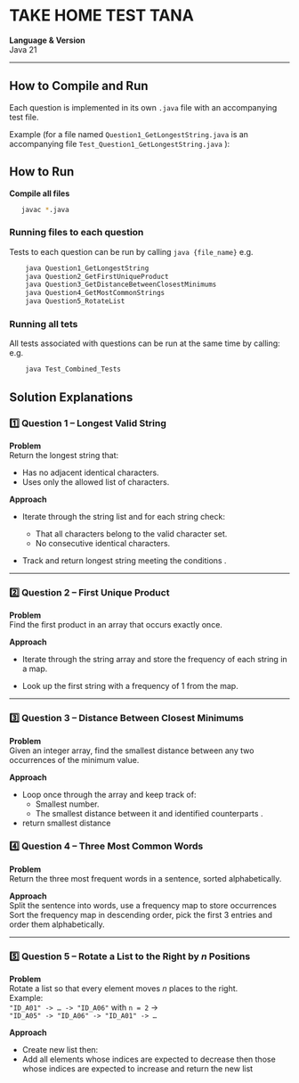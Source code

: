 # TAKE HOME TEST TANA

**Language & Version**  
Java 21

---

## How to Compile and Run

Each question is implemented in its own `.java` file with an accompanying test file.

Example (for a file named `Question1_GetLongestString.java` is an accompanying file `Test_Question1_GetLongestString.java` ):


## How to Run
**Compile all files**
   ```bash
      javac *.java
   ```

### Running files to each question
Tests to each question can be run by calling `java {file_name}` 
   e.g.
   ```bash
       java Question1_GetLongestString
       java Question2_GetFirstUniqueProduct
       java Question3_GetDistanceBetweenClosestMinimums
       java Question4_GetMostCommonStrings
       java Question5_RotateList
   ```
### Running all tets
All tests associated with questions can be run at the same time by calling:
    e.g.
   ```bash
       java Test_Combined_Tests
   ```

## Solution Explanations

### 1️⃣ Question 1 – Longest Valid String

**Problem**  
Return the longest string that:
- Has no adjacent identical characters.
- Uses only the allowed list of characters.

**Approach**  

- Iterate through the string list and for each string check:
  - That all characters belong to the valid character set.
  - No consecutive  identical characters.

- Track and return longest string meeting the conditions .

---

### 2️⃣ Question 2 – First Unique Product

**Problem**  
Find the first product in an array that occurs exactly once.

**Approach**  
- Iterate through the string array and store the frequency of each string in a map.

- Look up the first string with a frequency of 1 from the map.

---

### 3️⃣ Question 3 – Distance Between Closest Minimums

**Problem**  
Given an integer array, find the smallest distance between any two occurrences of the minimum value.

**Approach**
- Loop once through the array and keep track of:
  - Smallest number.
  - The smallest distance between it and identified counterparts .
- return smallest distance

### 4️⃣ Question 4 – Three Most Common Words

**Problem**  
Return the three most frequent words in a sentence, sorted alphabetically.

**Approach**  
Split the sentence into words, use a frequency map to store occurrences
Sort the frequency map in descending order, pick the first 3 entries and order them alphabetically.

---

### 5️⃣ Question 5 – Rotate a List to the Right by *n* Positions

**Problem**  
Rotate a list so that every element moves *n* places to the right.  
Example:  
`"ID_A01" -> … -> "ID_A06"` with `n = 2` →  
`"ID_A05" -> "ID_A06" -> "ID_A01" -> …`

**Approach**  
- Create new list then:
- Add all elements whose indices are expected to decrease then those whose indices are expected to increase and return the new list


